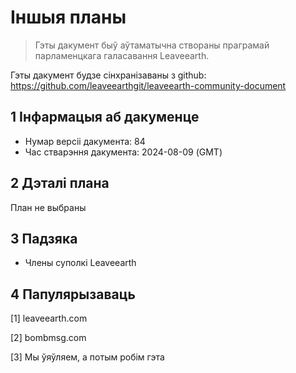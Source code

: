 # Іншыя планы

>Гэты дакумент быў аўтаматычна створаны праграмай парламенцкага галасавання Leaveearth.

Гэты дакумент будзе сінхранізаваны з github: https://github.com/leaveearthgit/leaveearth-community-document

## 1 Інфармацыя аб дакуменце

- Нумар версіі дакумента: 84
- Час стварэння дакумента: 2024-08-09 (GMT)

## 2 Дэталі плана

План не выбраны

## 3 Падзяка
* Члены суполкі Leaveearth

## 4 Папулярызаваць
[1] leaveearth.com

[2] bombmsg.com

[3] Мы ўяўляем, а потым робім гэта